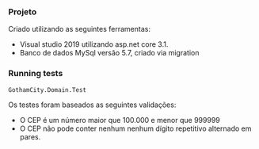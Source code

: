 ### Projeto
Criado utilizando as seguintes ferramentas:
 - Visual studio 2019 utilizando asp.net core 3.1.
 - Banco de dados MySql versão 5.7, criado via migration

### Running tests
`GothamCity.Domain.Test`

Os testes foram baseados as seguintes validações:

- O CEP é um número maior que 100.000 e menor que 999999
- O CEP não pode conter nenhum nenhum dígito repetitivo alternado em pares.